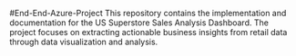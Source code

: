 #End-End-Azure-Project
This repository contains the implementation and documentation for the US Superstore Sales Analysis Dashboard. The project focuses on extracting actionable business insights from retail data through data visualization and analysis.
